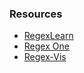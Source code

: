 
### Resources

- [RegexLearn](https://regexlearn.com/zh-cn)
- [Regex One](https://regexone.com/)
- [Regex-Vis](https://regex-vis.com/)
